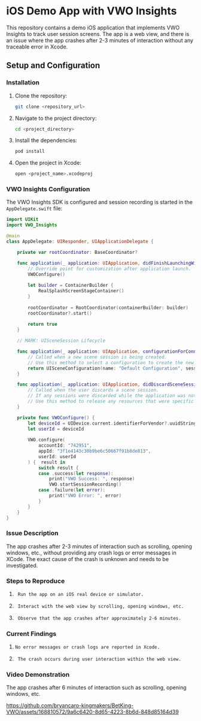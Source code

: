 # iOS Demo App with VWO Insights

This repository contains a demo iOS application that implements VWO Insights to track user session screens. The app is a web view, and there is an issue where the app crashes after 2-3 minutes of interaction without any traceable error in Xcode.

## Setup and Configuration

### Installation

1. Clone the repository:
    ```sh
    git clone <repository_url>
    ```

2. Navigate to the project directory:
    ```sh
    cd <project_directory>
    ```
    
3. Install the dependencies:
    ```sh
    pod install
    ```

4. Open the project in Xcode:
    ```sh
    open <project_name>.xcodeproj
    ```


### VWO Insights Configuration

The VWO Insights SDK is configured and session recording is started in the `AppDelegate.swift` file:

```swift
import UIKit
import VWO_Insights

@main
class AppDelegate: UIResponder, UIApplicationDelegate {

    private var rootCoordinator: BaseCoordinator?

    func application(_ application: UIApplication, didFinishLaunchingWithOptions launchOptions: [UIApplication.LaunchOptionsKey: Any]?) -> Bool {
        // Override point for customization after application launch.
        VWOConfigure()
        
        let builder = ContainerBuilder {
            RealSplashScreenStageContainer()
        }
        
        rootCoordinator = RootCoordinator(containerBuilder: builder)
        rootCoordinator?.start()
        
        return true
    }

    // MARK: UISceneSession Lifecycle

    func application(_ application: UIApplication, configurationForConnecting connectingSceneSession: UISceneSession, options: UIScene.ConnectionOptions) -> UISceneConfiguration {
        // Called when a new scene session is being created.
        // Use this method to select a configuration to create the new scene with.
        return UISceneConfiguration(name: "Default Configuration", sessionRole: connectingSceneSession.role)
    }

    func application(_ application: UIApplication, didDiscardSceneSessions sceneSessions: Set<UISceneSession>) {
        // Called when the user discards a scene session.
        // If any sessions were discarded while the application was not running, this will be called shortly after application:didFinishLaunchingWithOptions.
        // Use this method to release any resources that were specific to the discarded scenes, as they will not return.
    }

    private func VWOConfigure() {
        let deviceId = UIDevice.current.identifierForVendor?.uuidString ?? ""
        let userId = deviceId
        
        VWO.configure(
            accountId: "742951",
            appId: "3f1e4143c30b9be6c50667f91b8de813",
            userId: userId
        ) {  result in
            switch result {
            case .success(let response):
                print("VWO Success: ", response)
                VWO.startSessionRecording()
            case .failure(let error):
                print("VWO Error: ", error)
            }
        }
    }
}
```


### Issue Description

The app crashes after 2-3 minutes of interaction such as scrolling, opening windows, etc., without providing any crash logs or error messages in XCode. The exact cause of the crash is unknown and needs to be investigated.

### Steps to Reproduce
1.  ```sh
     Run the app on an iOS real device or simulator.
    ```

2. ```sh
    Interact with the web view by scrolling, opening windows, etc.
    ```
    
3. ```sh
    Observe that the app crashes after approximately 2-6 minutes.
    ```


### Current Findings
1.  ```sh
    No error messages or crash logs are reported in Xcode.
    ```

2. ```sh
    The crash occurs during user interaction within the web view.
    ```

### Video Demonstration

The app crashes after 6 minutes of interaction such as scrolling, opening windows, etc.

https://github.com/bryancaro-kingmakers/BetKing-VWO/assets/168810572/9a6c6420-8d65-4223-8b6d-848d85164d39


